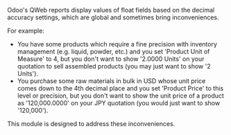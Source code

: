 Odoo's QWeb reports display values of float fields based on the decimal accuracy
settings, which are global and sometimes bring inconveniences.

For example:

* You have some products which require a fine precision with inventory management (e.g.
  liquid, powder, etc.) and you set 'Product Unit of Measure' to 4, but you don't want
  to show '2.0000 Units' on your quotation to sell assembled products (you may just want
  to show '2 Units').
* You purchase some raw materials in bulk in USD whose unit price comes down to the 4th
  decimal place and you set 'Product Price' to this level or precision, but you don't
  want to show the unit price of a product as '120,000.0000' on your JPY quotation (you
  would just want to show '120,000').

This module is designed to address these inconveniences.
